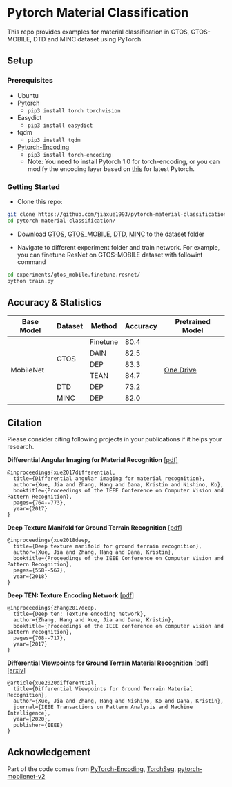 # Pytorch Material Classification

This repo provides examples for material classification in GTOS, GTOS-MOBILE, DTD and MINC dataset using PyTorch.

## Setup

### Prerequisites

- Ubuntu
- Pytorch 
  - `pip3 install torch torchvision`
- Easydict
  - `pip3 install easydict`  
- tqdm
  - `pip3 install tqdm`  
- [Pytorch-Encoding](https://github.com/zhanghang1989/PyTorch-Encoding) 
  - `pip3 install torch-encoding`
  - Note: You need to install Pytorch 1.0 for torch-encoding, or you can modify the encoding layer based on [this](https://github.com/zhanghang1989/PyTorch-Encoding/issues/161) for latest Pytorch.

### Getting Started

- Clone this repo:
```bash
git clone https://github.com/jiaxue1993/pytorch-material-classification.git
cd pytorch-material-classification/
``` 

- Download [GTOS](https://1drv.ms/u/s!AmTf4gl42ObncLmEnEv4R5LyxT4?e=ekkFfX), [GTOS_MOBILE](https://1drv.ms/u/s!AmTf4gl42ObnblEtikrw4HfD9fc?e=LjJir4), [DTD](https://www.robots.ox.ac.uk/~vgg/data/dtd/download/dtd-r1.0.1.tar.gz), [MINC](http://opensurfaces.cs.cornell.edu/static/minc/minc-2500.tar.gz) to the dataset folder

- Navigate to different experiment folder and train network. For example, you can finetune ResNet on GTOS-MOBILE dataset with followint command
```bash
cd experiments/gtos_mobile.finetune.resnet/
python train.py
```

## Accuracy & Statistics


<table class="tg">
<thead>
  <tr>
    <th class="tg-5unb">Base Model</th>
    <th class="tg-5unb">Dataset</th>
    <th class="tg-5unb">Method</th>
    <th class="tg-5unb">Accuracy</th>
    <th class="tg-5unb">Pretrained Model<br></th>
  </tr>
</thead>
<tbody>
  <tr>
    <td class="tg-lcl0" rowspan="6">MobileNet</td>
    <td class="tg-wp8o" rowspan="4"><span style="font-weight:normal;font-style:normal;text-decoration:none">GTOS</span></td>
    <td class="tg-wp8o">Finetune</td>
    <td class="tg-wp8o">80.4</td>
    <td class="tg-wp8o" rowspan="6"><a href="https://1drv.ms/u/s!AmTf4gl42Obncc3EohCJubNVHZQ?e=PZ1eAC" target="_blank" rel="noopener noreferrer">One Drive</a></td>
  </tr>
  <tr>
    <td class="tg-wp8o">DAIN</td>
    <td class="tg-wp8o">82.5</td>
  </tr>
  <tr>
    <td class="tg-wp8o">DEP</td>
    <td class="tg-wp8o">83.3</td>
  </tr>
  <tr>
    <td class="tg-wp8o">TEAN</td>
    <td class="tg-wp8o">84.7</td>
  </tr>
  <tr>
    <td class="tg-wp8o">DTD</td>
    <td class="tg-wp8o"><span style="font-weight:normal;font-style:normal;text-decoration:none">DEP</span></td>
    <td class="tg-wp8o">73.2</td>
  </tr>
  <tr>
    <td class="tg-wp8o">MINC</td>
    <td class="tg-wp8o"><span style="font-weight:normal;font-style:normal;text-decoration:none">DEP</span></td>
    <td class="tg-wp8o">82.0</td>
  </tr>
</tbody>
</table>

## Citation

Please consider citing following projects in your publications if it helps your research.

**Differential Angular Imaging for Material Recognition** [[pdf]](http://openaccess.thecvf.com/content_cvpr_2017/papers/Xue_Differential_Angular_Imaging_CVPR_2017_paper.pdf)
```
@inproceedings{xue2017differential,
  title={Differential angular imaging for material recognition},
  author={Xue, Jia and Zhang, Hang and Dana, Kristin and Nishino, Ko},
  booktitle={Proceedings of the IEEE Conference on Computer Vision and Pattern Recognition},
  pages={764--773},
  year={2017}
}
```

**Deep Texture Manifold for Ground Terrain Recognition** [[pdf]](http://openaccess.thecvf.com/content_cvpr_2018/papers/Xue_Deep_Texture_Manifold_CVPR_2018_paper.pdf)
```
@inproceedings{xue2018deep,
  title={Deep texture manifold for ground terrain recognition},
  author={Xue, Jia and Zhang, Hang and Dana, Kristin},
  booktitle={Proceedings of the IEEE Conference on Computer Vision and Pattern Recognition},
  pages={558--567},
  year={2018}
}
```

**Deep TEN: Texture Encoding Network** [[pdf]](http://openaccess.thecvf.com/content_cvpr_2017/papers/Zhang_Deep_TEN_Texture_CVPR_2017_paper.pdf)
```
@inproceedings{zhang2017deep,
  title={Deep ten: Texture encoding network},
  author={Zhang, Hang and Xue, Jia and Dana, Kristin},
  booktitle={Proceedings of the IEEE conference on computer vision and pattern recognition},
  pages={708--717},
  year={2017}
}
```

**Differential Viewpoints for Ground Terrain Material Recognition** [[pdf]](https://ieeexplore.ieee.org/abstract/document/9200748)[[arxiv]](https://arxiv.org/pdf/2009.11072.pdf)
```
@article{xue2020differential,
  title={Differential Viewpoints for Ground Terrain Material Recognition},
  author={Xue, Jia and Zhang, Hang and Nishino, Ko and Dana, Kristin},
  journal={IEEE Transactions on Pattern Analysis and Machine Intelligence},
  year={2020},
  publisher={IEEE}
}
```

## Acknowledgement
Part of the code comes from [PyTorch-Encoding](https://github.com/zhanghang1989/PyTorch-Encoding), [TorchSeg](https://github.com/ycszen/TorchSeg), [pytorch-mobilenet-v2](https://github.com/tonylins/pytorch-mobilenet-v2)
